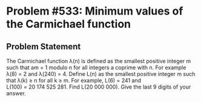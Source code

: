 # Problem #533: Minimum values of the Carmichael function 

## Problem Statement 

The Carmichael function λ(n) is defined as the smallest positive integer m such that am = 1 modulo n for all integers a coprime with n.
For example λ(8) = 2 and λ(240) = 4.
Define L(n) as the smallest positive integer m such that λ(k) ≥ n for all k ≥ m.
For example, L(6) = 241 and L(100) = 20 174 525 281.
Find L(20 000 000). Give the last 9 digits of your answer.

